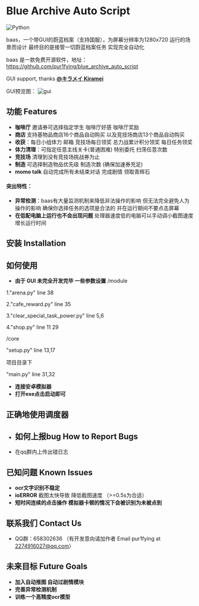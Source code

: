 # Blue Archive Auto Script
![Python](https://img.shields.io/badge/-Python-000000?style=flat&logo=python)

baas，一个带GUI的蔚蓝档案（支持国服），为屏幕分辨率为1280x720 运行的场景而设计 最终目的是接管一切蔚蓝档案任务 实现完全自动化

baas 是一款免费开源软件，地址：https://github.com/pur1fying/blue_archive_auto_script

GUI support, thanks **[@キラメイ Kiramei](https://github.com/Kiramei)** 

GUI预览图：
![gui]()

## 功能 Features

- **咖啡厅** 邀请券可选择指定学生 咖啡厅好感 咖啡厅奖励
- **商店** 支持基物品商店16个商品自动购买 以及竞技场商店13个商品自动购买
- **收获**：每日小组体力 邮箱 竞技场每日领奖 总力战累计积分领奖 每日任务领奖
- **体力清理**：可指定任意主线关卡(普通困难) 特别委托 扫荡任意次数 
- **竞技场** 清理到没有竞技场挑战券为止
- **制造** 可选择制造物品优先级 制造次数 (确保加速券充足)
- **momo talk** 自动完成所有未结束对话 完成剧情 领取青辉石




#### 突出特性：

- **异常检测**：baas有大量监测机制来降低非法操作的影响 但无法完全避免人为操作的影响 确保你选择任务的选项是合法的 并在运行期间不要点击屏幕
- **在低配电脑上运行也不会出现问题** 处理器速度低的电脑可以手动调小截图速度 增长运行时间

## 安装 Installation 


## 如何使用 
- **由于 GUI 未完全开发完毕 一些参数设置**
/module

1."arena.py" line 38

2."cafe_reward.py" line 35

3."clear_special_task_power.py" line 5,6

4."shop.py" line 11 29

/core

  "setup.py" line 13,17

项目目录下

"main.py" line 31,32

- **连接安卓模拟器**
- **打开exe点击启动即可**

## 正确地使用调度器



- ## 如何上报bug How to Report Bugs
- 在qq群内上传出错日志

## 已知问题 Known Issues

- **ocr文字识别不稳定**
- **ioERROR** 截图太快导致 降低截图速度 （>=0.5s为合适）
- **短时间连续的点击操作 模拟器卡顿的情况下会被识别为未被点到**



## 联系我们 Contact Us

- QQ群：658302636 （有开发意向请加作者 Email pur1fying at 2274916027@qq.com）

## 未来目标 Future Goals

- **加入自动推图 自动过剧情模块**
- **完善异常检测机制**
- **训练一个高精度ocr模型**
